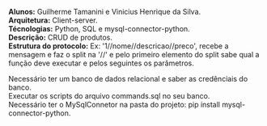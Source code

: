 **Alunos:** Guilherme Tamanini e Vinicius Henrique da Silva. <br/>
**Arquitetura:** Client-server.<br/>
**Técnologias:** Python, SQL e mysql-connector-python.<br/>
**Descrição:** CRUD de produtos.<br/>
**Estrutura do protocolo:** Ex: '1//nome//descricao//preco', recebe a mensagem e faz o split na '//' e pelo primeiro elemento do split sabe qual a função deve executar e pelos seguintes os parâmetros.<br/>

Necessário ter um banco de dados relacional e saber as credênciais do banco.<br/>
Executar os scripts do arquivo commands.sql no seu banco.<br/>
Necessário ter o MySqlConnetor na pasta do projeto: pip install mysql-connector-python.<br/>
